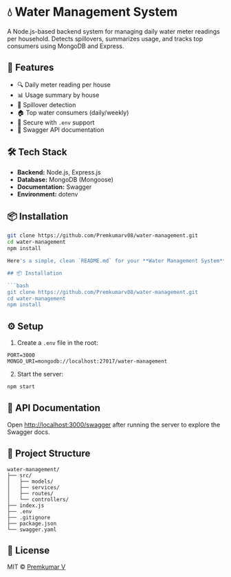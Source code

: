 # 💧 Water Management System

A Node.js-based backend system for managing daily water meter readings per household. Detects spillovers, summarizes usage, and tracks top consumers using MongoDB and Express.

## 🚀 Features

- 🔍 Daily meter reading per house
- 📊 Usage summary by house
- 🚨 Spillover detection
- 🏠 Top water consumers (daily/weekly)
- 🔐 Secure with `.env` support
- 📄 Swagger API documentation

## 🛠️ Tech Stack

- **Backend:** Node.js, Express.js
- **Database:** MongoDB (Mongoose)
- **Documentation:** Swagger
- **Environment:** dotenv

## 📦 Installation

```bash
git clone https://github.com/Premkumarv08/water-management.git
cd water-management
npm install

Here's a simple, clean `README.md` for your **Water Management System** project. You can customize it further based on your exact implementation:

## 📦 Installation

```bash
git clone https://github.com/Premkumarv08/water-management.git
cd water-management
npm install
````

## ⚙️ Setup

1. Create a `.env` file in the root:

```env
PORT=3000
MONGO_URI=mongodb://localhost:27017/water-management
```

2. Start the server:

```bash
npm start
```

## 🧪 API Documentation

Open [http://localhost:3000/swagger](http://localhost:3000/swagger) after running the server to explore the Swagger docs.

## 📁 Project Structure

```
water-management/
├── src/
│   ├── models/
│   ├── services/
│   ├── routes/
│   └── controllers/
├── index.js
├── .env
├── .gitignore
├── package.json
└── swagger.yaml
```

## 📝 License

MIT © [Premkumar V](https://github.com/Premkumarv08)
